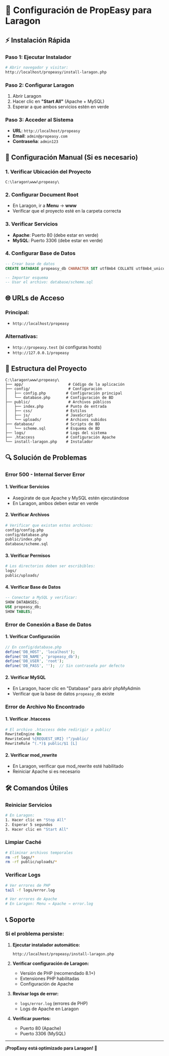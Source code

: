 # 🚀 Configuración de PropEasy para Laragon

## ⚡ Instalación Rápida

### **Paso 1: Ejecutar Instalador**
```bash
# Abrir navegador y visitar:
http://localhost/propeasy/install-laragon.php
```

### **Paso 2: Configurar Laragon**
1. Abrir Laragon
2. Hacer clic en **"Start All"** (Apache + MySQL)
3. Esperar a que ambos servicios estén en verde

### **Paso 3: Acceder al Sistema**
- **URL**: `http://localhost/propeasy`
- **Email**: `admin@propeasy.com`
- **Contraseña**: `admin123`

## 🔧 Configuración Manual (Si es necesario)

### **1. Verificar Ubicación del Proyecto**
```
C:\laragon\www\propeasy\
```

### **2. Configurar Document Root**
- En Laragon, ir a **Menu** → **www**
- Verificar que el proyecto esté en la carpeta correcta

### **3. Verificar Servicios**
- **Apache**: Puerto 80 (debe estar en verde)
- **MySQL**: Puerto 3306 (debe estar en verde)

### **4. Configurar Base de Datos**
```sql
-- Crear base de datos
CREATE DATABASE propeasy_db CHARACTER SET utf8mb4 COLLATE utf8mb4_unicode_ci;

-- Importar esquema
-- Usar el archivo: database/scheme.sql
```

## 🌐 URLs de Acceso

### **Principal:**
- `http://localhost/propeasy`

### **Alternativas:**
- `http://propeasy.test` (si configuras hosts)
- `http://127.0.0.1/propeasy`

## 📁 Estructura del Proyecto

```
C:\laragon\www\propeasy\
├── app/                    # Código de la aplicación
├── config/                 # Configuración
│   ├── config.php         # Configuración principal
│   └── database.php       # Configuración de BD
├── public/                 # Archivos públicos
│   ├── index.php          # Punto de entrada
│   ├── css/               # Estilos
│   ├── js/                # JavaScript
│   └── uploads/           # Archivos subidos
├── database/              # Scripts de BD
│   └── scheme.sql         # Esquema de BD
├── logs/                  # Logs del sistema
├── .htaccess              # Configuración Apache
└── install-laragon.php    # Instalador
```

## 🔍 Solución de Problemas

### **Error 500 - Internal Server Error**

#### **1. Verificar Servicios**
- Asegúrate de que Apache y MySQL estén ejecutándose
- En Laragon, ambos deben estar en verde

#### **2. Verificar Archivos**
```bash
# Verificar que existan estos archivos:
config/config.php
config/database.php
public/index.php
database/scheme.sql
```

#### **3. Verificar Permisos**
```bash
# Los directorios deben ser escribibles:
logs/
public/uploads/
```

#### **4. Verificar Base de Datos**
```sql
-- Conectar a MySQL y verificar:
SHOW DATABASES;
USE propeasy_db;
SHOW TABLES;
```

### **Error de Conexión a Base de Datos**

#### **1. Verificar Configuración**
```php
// En config/database.php
define('DB_HOST', 'localhost');
define('DB_NAME', 'propeasy_db');
define('DB_USER', 'root');
define('DB_PASS', '');  // Sin contraseña por defecto
```

#### **2. Verificar MySQL**
- En Laragon, hacer clic en "Database" para abrir phpMyAdmin
- Verificar que la base de datos `propeasy_db` existe

### **Error de Archivo No Encontrado**

#### **1. Verificar .htaccess**
```apache
# El archivo .htaccess debe redirigir a public/
RewriteEngine On
RewriteCond %{REQUEST_URI} !^/public/
RewriteRule ^(.*)$ public/$1 [L]
```

#### **2. Verificar mod_rewrite**
- En Laragon, verificar que mod_rewrite esté habilitado
- Reiniciar Apache si es necesario

## 🛠️ Comandos Útiles

### **Reiniciar Servicios**
```bash
# En Laragon:
1. Hacer clic en "Stop All"
2. Esperar 5 segundos
3. Hacer clic en "Start All"
```

### **Limpiar Caché**
```bash
# Eliminar archivos temporales
rm -rf logs/*
rm -rf public/uploads/*
```

### **Verificar Logs**
```bash
# Ver errores de PHP
tail -f logs/error.log

# Ver errores de Apache
# En Laragon: Menu → Apache → error.log
```

## 📞 Soporte

### **Si el problema persiste:**

1. **Ejecutar instalador automático:**
   ```
   http://localhost/propeasy/install-laragon.php
   ```

2. **Verificar configuración de Laragon:**
   - Versión de PHP (recomendado 8.1+)
   - Extensiones PHP habilitadas
   - Configuración de Apache

3. **Revisar logs de error:**
   - `logs/error.log` (errores de PHP)
   - Logs de Apache en Laragon

4. **Verificar puertos:**
   - Puerto 80 (Apache)
   - Puerto 3306 (MySQL)

---

**¡PropEasy está optimizado para Laragon! 🎉** 